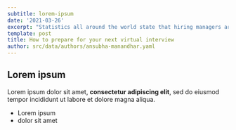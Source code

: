 ```yaml
---
subtitle: lorem-ipsum
date: '2021-03-26'
excerpt: "Statistics all around the world state that hiring managers are reducing the stockpile of their resumes by interviewing them virtually to cut out the most deserving candidates. There are a few ways in which you can set yourself to ace your next virtual interview and make an impactful connection with your interviewer.\_\n\n\n\n\n"
template: post
title: How to prepare for your next virtual interview
author: src/data/authors/ansubha-manandhar.yaml
---
```

## Lorem ipsum

Lorem ipsum dolor sit amet, **consectetur adipiscing elit**, sed do eiusmod tempor incididunt ut labore et dolore magna aliqua.

- Lorem ipsum
- dolor sit amet